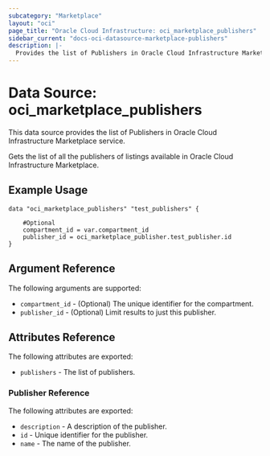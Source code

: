```yaml
---
subcategory: "Marketplace"
layout: "oci"
page_title: "Oracle Cloud Infrastructure: oci_marketplace_publishers"
sidebar_current: "docs-oci-datasource-marketplace-publishers"
description: |-
  Provides the list of Publishers in Oracle Cloud Infrastructure Marketplace service
---
```


# Data Source: oci_marketplace_publishers
This data source provides the list of Publishers in Oracle Cloud Infrastructure Marketplace service.

Gets the list of all the publishers of listings available in Oracle Cloud Infrastructure Marketplace.


## Example Usage

```hcl
data "oci_marketplace_publishers" "test_publishers" {

	#Optional
	compartment_id = var.compartment_id
	publisher_id = oci_marketplace_publisher.test_publisher.id
}
```

## Argument Reference

The following arguments are supported:

* `compartment_id` - (Optional) The unique identifier for the compartment.
* `publisher_id` - (Optional) Limit results to just this publisher.


## Attributes Reference

The following attributes are exported:

* `publishers` - The list of publishers.

### Publisher Reference

The following attributes are exported:

* `description` - A description of the publisher.
* `id` - Unique identifier for the publisher.
* `name` - The name of the publisher.


